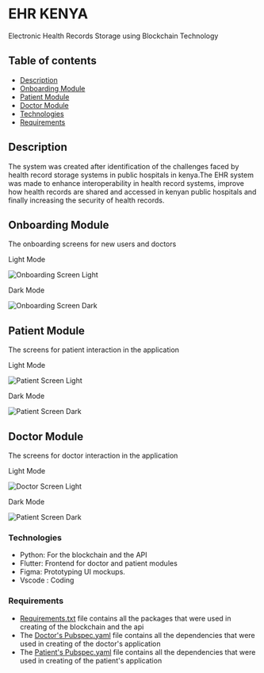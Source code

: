 # EHR KENYA

Electronic Health Records Storage using Blockchain Technology

## Table of contents

- [Description](#description)
- [Onboarding Module](#onboarding-module)
- [Patient Module](#patient-module)
- [Doctor Module](#doctor-module)
- [Technologies](#technologies)
- [Requirements](#requirements)

## Description

The system was created after identification of the challenges faced by health record storage systems in public hospitals in kenya.The EHR system was made to enhance interoperability in health record systems, improve how health records are shared and accessed in kenyan public hospitals and finally increasing the security of health records.

## Onboarding Module

The onboarding screens for new users and doctors

Light Mode

![Onboarding Screen Light](images/onboarding_light.png)

Dark Mode

![Onboarding Screen Dark](images/onboarding_dark.png)

## Patient Module

The screens for patient interaction in the application

Light Mode

![Patient Screen Light](images/patient_light.png)

Dark Mode

![Patient Screen Dark](images/patient_dark.png)

## Doctor Module

The screens for doctor interaction in the application

Light Mode

![Doctor Screen Light](images/doctor_light.png)

Dark Mode

![Patient Screen Dark](images/doctor_dark.png)


### Technologies

- Python: For the blockchain and the API
- Flutter: Frontend for doctor and patient modules
- Figma: Prototyping UI mockups.
- Vscode : Coding

### Requirements

- [Requirements.txt](blockchain/requirements.txt) file contains all the packages that were used in creating of the blockchain and the api
- The [Doctor's Pubspec.yaml](doctor/pubspec.yaml) file contains all the dependencies that were used in creating of the doctor's application
- The [Patient's Pubspec.yaml](patient/pubspec.yaml) file contains all the dependencies that were used in creating of the patient's application


